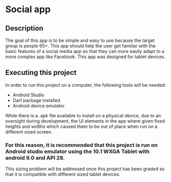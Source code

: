 # Social app

## Description
The goal of this app is to be simple and easy to use because the target group is people 65+.
This app should help the user get familiar with the basic features of a social media app so that they can more easily adapt to a more complex app like Facebook.
This app was designed for tablet devices.

## Executing this project

In order to run this project on a computer, the following tools will be needed:
- Android Studio
- Dart package installed
- Android device emulator

While there is a .apk file available to install on a physical device, due to an oversight during development, 
    the UI elements in the app where given fixed heights and widths which caused them to be out of place when run on a different sized screen.

### For this reason, it is recommended that this project is run on Android studio emulator using the 10.1 WXGA Tablet with android 9.0 and API 28.

This sizing problem will be addressed once this project has been graded so that it is compatible with different sized tablet devices.


